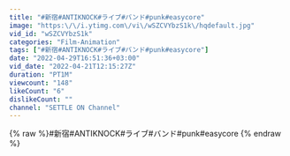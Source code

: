 ```yaml
---
title: "#新宿#ANTIKNOCK#ライブ#バンド#punk#easycore"
image: "https:\/\/i.ytimg.com\/vi\/wSZCVYbzS1k\/hqdefault.jpg"
vid_id: "wSZCVYbzS1k"
categories: "Film-Animation"
tags: ["#新宿#ANTIKNOCK#ライブ#バンド#punk#easycore"]
date: "2022-04-29T16:51:36+03:00"
vid_date: "2022-04-21T12:15:27Z"
duration: "PT1M"
viewcount: "148"
likeCount: "6"
dislikeCount: ""
channel: "SETTLE ON Channel"
---
```

{% raw %}#新宿#ANTIKNOCK#ライブ#バンド#punk#easycore {% endraw %}
